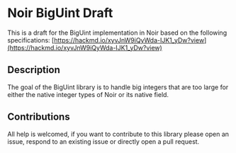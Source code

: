# Noir BigUint Draft

This is a draft for the BigUint implementation in Noir based on the following specifications: [https://hackmd.io/xyvJnW9iQyWda-IJK1_yDw?view](https://hackmd.io/xyvJnW9iQyWda-IJK1_yDw?view)

## Description

The goal of the BigUint library is to handle big integers that are too large for either the native integer types of Noir or its native field.

## Contributions

All help is welcomed, if you want to contribute to this library please open an issue, respond to an existing issue or directly open a pull request.
